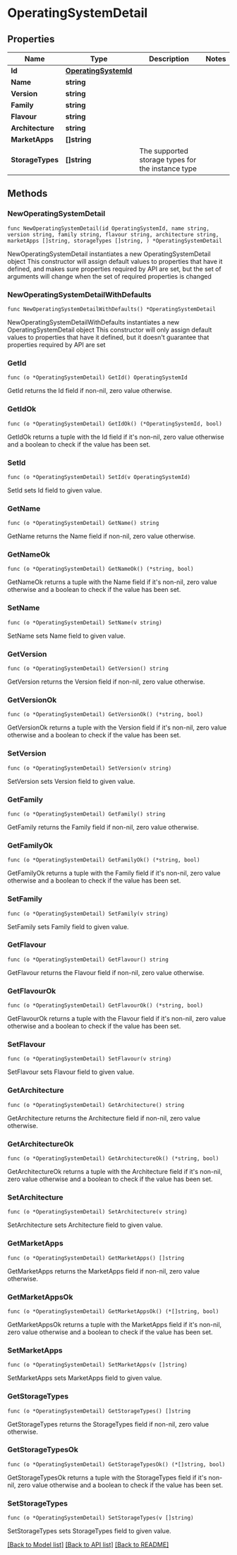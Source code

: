 # OperatingSystemDetail

## Properties

Name | Type | Description | Notes
------------ | ------------- | ------------- | -------------
**Id** | [**OperatingSystemId**](OperatingSystemId.md) |  | 
**Name** | **string** |  | 
**Version** | **string** |  | 
**Family** | **string** |  | 
**Flavour** | **string** |  | 
**Architecture** | **string** |  | 
**MarketApps** | **[]string** |  | 
**StorageTypes** | **[]string** | The supported storage types for the instance type | 

## Methods

### NewOperatingSystemDetail

`func NewOperatingSystemDetail(id OperatingSystemId, name string, version string, family string, flavour string, architecture string, marketApps []string, storageTypes []string, ) *OperatingSystemDetail`

NewOperatingSystemDetail instantiates a new OperatingSystemDetail object
This constructor will assign default values to properties that have it defined,
and makes sure properties required by API are set, but the set of arguments
will change when the set of required properties is changed

### NewOperatingSystemDetailWithDefaults

`func NewOperatingSystemDetailWithDefaults() *OperatingSystemDetail`

NewOperatingSystemDetailWithDefaults instantiates a new OperatingSystemDetail object
This constructor will only assign default values to properties that have it defined,
but it doesn't guarantee that properties required by API are set

### GetId

`func (o *OperatingSystemDetail) GetId() OperatingSystemId`

GetId returns the Id field if non-nil, zero value otherwise.

### GetIdOk

`func (o *OperatingSystemDetail) GetIdOk() (*OperatingSystemId, bool)`

GetIdOk returns a tuple with the Id field if it's non-nil, zero value otherwise
and a boolean to check if the value has been set.

### SetId

`func (o *OperatingSystemDetail) SetId(v OperatingSystemId)`

SetId sets Id field to given value.


### GetName

`func (o *OperatingSystemDetail) GetName() string`

GetName returns the Name field if non-nil, zero value otherwise.

### GetNameOk

`func (o *OperatingSystemDetail) GetNameOk() (*string, bool)`

GetNameOk returns a tuple with the Name field if it's non-nil, zero value otherwise
and a boolean to check if the value has been set.

### SetName

`func (o *OperatingSystemDetail) SetName(v string)`

SetName sets Name field to given value.


### GetVersion

`func (o *OperatingSystemDetail) GetVersion() string`

GetVersion returns the Version field if non-nil, zero value otherwise.

### GetVersionOk

`func (o *OperatingSystemDetail) GetVersionOk() (*string, bool)`

GetVersionOk returns a tuple with the Version field if it's non-nil, zero value otherwise
and a boolean to check if the value has been set.

### SetVersion

`func (o *OperatingSystemDetail) SetVersion(v string)`

SetVersion sets Version field to given value.


### GetFamily

`func (o *OperatingSystemDetail) GetFamily() string`

GetFamily returns the Family field if non-nil, zero value otherwise.

### GetFamilyOk

`func (o *OperatingSystemDetail) GetFamilyOk() (*string, bool)`

GetFamilyOk returns a tuple with the Family field if it's non-nil, zero value otherwise
and a boolean to check if the value has been set.

### SetFamily

`func (o *OperatingSystemDetail) SetFamily(v string)`

SetFamily sets Family field to given value.


### GetFlavour

`func (o *OperatingSystemDetail) GetFlavour() string`

GetFlavour returns the Flavour field if non-nil, zero value otherwise.

### GetFlavourOk

`func (o *OperatingSystemDetail) GetFlavourOk() (*string, bool)`

GetFlavourOk returns a tuple with the Flavour field if it's non-nil, zero value otherwise
and a boolean to check if the value has been set.

### SetFlavour

`func (o *OperatingSystemDetail) SetFlavour(v string)`

SetFlavour sets Flavour field to given value.


### GetArchitecture

`func (o *OperatingSystemDetail) GetArchitecture() string`

GetArchitecture returns the Architecture field if non-nil, zero value otherwise.

### GetArchitectureOk

`func (o *OperatingSystemDetail) GetArchitectureOk() (*string, bool)`

GetArchitectureOk returns a tuple with the Architecture field if it's non-nil, zero value otherwise
and a boolean to check if the value has been set.

### SetArchitecture

`func (o *OperatingSystemDetail) SetArchitecture(v string)`

SetArchitecture sets Architecture field to given value.


### GetMarketApps

`func (o *OperatingSystemDetail) GetMarketApps() []string`

GetMarketApps returns the MarketApps field if non-nil, zero value otherwise.

### GetMarketAppsOk

`func (o *OperatingSystemDetail) GetMarketAppsOk() (*[]string, bool)`

GetMarketAppsOk returns a tuple with the MarketApps field if it's non-nil, zero value otherwise
and a boolean to check if the value has been set.

### SetMarketApps

`func (o *OperatingSystemDetail) SetMarketApps(v []string)`

SetMarketApps sets MarketApps field to given value.


### GetStorageTypes

`func (o *OperatingSystemDetail) GetStorageTypes() []string`

GetStorageTypes returns the StorageTypes field if non-nil, zero value otherwise.

### GetStorageTypesOk

`func (o *OperatingSystemDetail) GetStorageTypesOk() (*[]string, bool)`

GetStorageTypesOk returns a tuple with the StorageTypes field if it's non-nil, zero value otherwise
and a boolean to check if the value has been set.

### SetStorageTypes

`func (o *OperatingSystemDetail) SetStorageTypes(v []string)`

SetStorageTypes sets StorageTypes field to given value.



[[Back to Model list]](../README.md#documentation-for-models) [[Back to API list]](../README.md#documentation-for-api-endpoints) [[Back to README]](../README.md)


